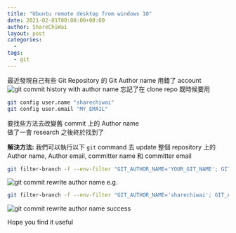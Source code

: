 ```yaml
---
title: "Ubuntu remote desktop from windows 10"
date: 2021-02-01T00:00:00+08:00
author: ShareChiWai
layout: post
categories:
  -
tags:
  - git
---
```


最近發現自己有些 Git Repository 的 Git Author name 用錯了 account  
![git commit history with author name](/img/2021/git-batch-amend-commit-author-name.png "git commit history with author name")
忘記了在 clone repo 既時候要用

```bash
git config user.name "sharechiwai"
git config user.email "MY_EMAIL"
```

要找些方法去改變舊 commit 上的 Author name  
做了一會 research 之後終於找到了

**解決方法:**
我們可以執行以下 `git` command 去 update 整個 repository 上的 Author name, Author email, committer name 和 committer email

```bash
git filter-branch -f --env-filter "GIT_AUTHOR_NAME='YOUR_GIT_NAME'; GIT_AUTHOR_EMAIL='YOUR_GIT_EMAIL'; GIT_COMMITTER_NAME='YOUR_GIT_NAME'; GIT_COMMITTER_EMAIL='YOUR_GIT_EMAIL';" HEAD

```

![git commit rewrite author name](/img/2021/git-batch-amend-commit-author-name-process.png "git commit rewrite author name")
e.g.

```bash
git filter-branch -f --env-filter "GIT_AUTHOR_NAME='sharechiwai'; GIT_AUTHOR_EMAIL='YOUR_GIT_EMAIL'; GIT_COMMITTER_NAME='sharechiwai'; GIT_COMMITTER_EMAIL='YOUR_GIT_EMAIL';" HEAD

```

![git commit rewrite author name success](/img/2021/git-batch-amend-commit-author-name-success.png "git commit rewrite author name")

Hope you find it useful
